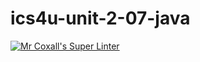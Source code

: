 # ics4u-unit-2-07-java

[![Mr Coxall's Super Linter](https://github.com/Rodas-Nega1/ics4u-unit-2-07-java/workflows/Mr%20Coxall's%20Super%20Linter/badge.svg)](https://github.com/Rodas-Nega1/ics4u-unit-2-07-java/actions/)
